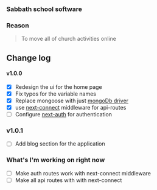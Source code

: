 ### Sabbath school software

### Reason

> To move all of church activities online

## Change log

#### v1.0.0

-   [x] Redesign the ui for the home page
-   [x] Fix typos for the variable names
-   [x] Replace mongoose with just [mongoDb driver](https://www.npmjs.com/package/mongodb)
-   [x] use [next-connect](https://www.npmjs.com/package/next-connect) middleware for api-routes
-   [ ] Configure [next-auth](https://next-auth.js.org/providers/credentials#example-code) for authentication

### v1.0.1

-   [ ] Add blog section for the application

### What's I'm working on right now

-   [ ] Make auth routes work with next-connect middleware
-   [ ] Make all api routes with with next-connect

